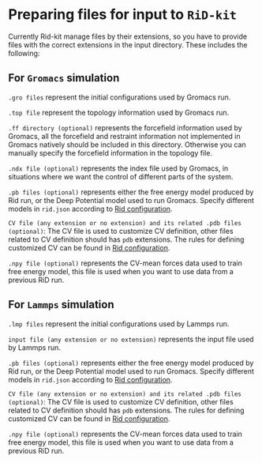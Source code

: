 # Preparing files for input to `RiD-kit`
Currently Rid-kit manage files by their extensions, so you have to provide files with the correct extensions in the input directory. These includes the following:
## For `Gromacs` simulation

`.gro files` represent the initial configurations used by Gromacs run.

`.top file` represent the topology information used by Gromacs run.

`.ff directory (optional)` represents the forcefield information used by Gromacs, all the forcefield and restraint information not implemented in Gromacs natively should be included in this directory. Otherwise you can manually specify the forcefield information in the topology file.

`.ndx file (optional)` represents the index file used by Gromacs, in situations where we want the control of different parts of the system.

`.pb files (optional)` represents either the free energy model produced by Rid run, or the Deep Potential model used to run Gromacs. Specify different models in `rid.json` according to [Rid configuration](https://github.com/PKUfjh/rid-kit/blob/dflow/docs/source/rid_configuration.md).

`CV file (any extension or no extension) and its related .pdb files (optional)`: The CV file is used to customize CV definition, other files related to CV definition should has `pdb` extensions. The rules for defining customized CV can be found in [Rid configuration](https://github.com/PKUfjh/rid-kit/blob/dflow/docs/source/rid_configuration.md).

`.npy file (optional)` represents the CV-mean forces data used to train free energy model, this file is used when you want to use data from a previous RiD run.

## For `Lammps` simulation

`.lmp files` represent the initial configurations used by Lammps run.

`input file (any extension or no extension)` represents the input file used by Lammps run.

`.pb files (optional)` represents either the free energy model produced by Rid run, or the Deep Potential model used to run Gromacs. Specify different models in `rid.json` according to [Rid configuration](https://github.com/PKUfjh/rid-kit/blob/dflow/docs/source/rid_configuration.md).

`CV file (any extension or no extension) and its related .pdb files (optional)`: The CV file is used to customize CV definition, other files related to CV definition should has `pdb` extensions. The rules for defining customized CV can be found in [Rid configuration](https://github.com/PKUfjh/rid-kit/blob/dflow/docs/source/rid_configuration.md).

`.npy file (optional)` represents the CV-mean forces data used to train free energy model, this file is used when you want to use data from a previous RiD run.